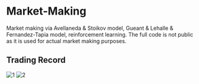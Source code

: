 # Market-Making

Market making via Avellaneda & Stoikov model, Gueant & Lehalle & Fernandez-Tapia model, reinforcement learning. The full code is not public as it is used for actual market making purposes.

## Trading Record

![1](https://github.com/pe049395/Market-Making/assets/133722215/ded4a9dc-a03e-4718-b654-883779bc7cfd)
![2](https://github.com/pe049395/Market-Making/assets/133722215/a27ed272-cefc-4adb-90c2-3c36c17f8a6c)
